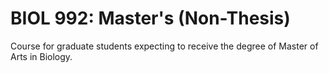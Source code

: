 # BIOL 992: Master's (Non-Thesis)

Course for graduate students expecting to receive the degree of Master of Arts in Biology.